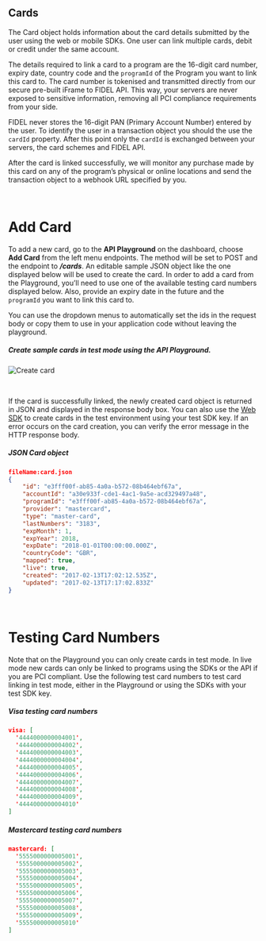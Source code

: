 ## Cards
The Card object holds information about the card details submitted by the user using the web or mobile SDKs. One user can link multiple cards, debit or credit under the same account.

The details required to link a card to a program are the 16-digit card number, expiry date, country code and the `programId` of the Program you want to link this card to. The card number is tokenised and transmitted directly from our secure pre-built iFrame to FIDEL API. This way, your servers are never exposed to sensitive information, removing all PCI compliance requirements from your side.

FIDEL never stores the 16-digit PAN (Primary Account Number) entered by the user. To identify the user in a transaction object you should the use the `cardId` property. After this point only the `cardId` is exchanged between your servers, the card schemes and FIDEL API.

After the card is linked successfully, we will monitor any purchase made by this card on any of the program’s physical or online locations and send the transaction object to a webhook URL specified by you.

<br/>

# Add Card

To add a new card, go to the **API Playground** on the dashboard, choose **Add Card** from the left menu endpoints. The method will be set to POST and the endpoint to **_/cards_**. An editable sample JSON object like the one displayed below will be used to create the card. In order to add a card from the Playground, you’ll need to use one of the available testing card numbers displayed below. Also, provide an expiry date in the future and the `programId` you want to link this card to.

You can use the dropdown menus to automatically set the ids in the request body or copy them to use in your application code without leaving the playground.

<h5>Create sample cards in test mode using the API Playground.</h5>

![Create card](https://docs.fidel.uk/assets/images/create-card.png "Create card")

<br/>

If the card is successfully linked, the newly created card object is returned in JSON and displayed in the response body box. You can also use the [Web SDK](/web) to create cards in the test environment using your test SDK key. If an error occurs on the card creation, you can verify the error message in the HTTP response body.

<h5>JSON Card object</h5>

```json
fileName:card.json
{
    "id": "e3fff00f-ab85-4a0a-b572-08b464ebf67a",
    "accountId": "a30e933f-cde1-4ac1-9a5e-acd329497a48",
    "programId": "e3fff00f-ab85-4a0a-b572-08b464ebf67a",
    "provider": "mastercard",
    "type": "master-card",
    "lastNumbers": "3183",
    "expMonth": 1,
    "expYear": 2018,
    "expDate": "2018-01-01T00:00:00.000Z",
    "countryCode": "GBR",
    "mapped": true,
    "live": true,
    "created": "2017-02-13T17:02:12.535Z",
    "updated": "2017-02-13T17:17:02.833Z"
}
```

<br/>

# Testing Card Numbers
Note that on the Playground you can only create cards in test mode. In live mode new cards can only be linked to programs using the SDKs or the API if you are PCI compliant. Use the following test card numbers to test card linking in test mode, either in the Playground or using the SDKs with your test SDK key.

<h5>Visa testing card numbers</h5>

```json
visa: [
  '4444000000004001',
  '4444000000004002',
  '4444000000004003',
  '4444000000004004',
  '4444000000004005',
  '4444000000004006',
  '4444000000004007',
  '4444000000004008',
  '4444000000004009',
  '4444000000004010'
]
```
<h5>Mastercard testing card numbers</h5>

```json
mastercard: [
  '5555000000005001',
  '5555000000005002',
  '5555000000005003',
  '5555000000005004',
  '5555000000005005',
  '5555000000005006',
  '5555000000005007',
  '5555000000005008',
  '5555000000005009',
  '5555000000005010'
]
```
